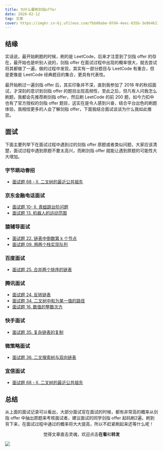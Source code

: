```yaml
---
title: 为什么要刷剑指offer
date: 2020-02-12
tag: 文章
cover: https://imgkr.cn-bj.ufileos.com/fbb08abe-07d4-4eec-835b-3e964617c60d.jpg
---
```


## 结缘

实话说，最开始刷题的时候，刷的是 LeetCode，后来才注意到了剑指 offer 的存在，最开始也是听别人说的，剑指 offer 在面试过程中出现的概率很大，就去尝试将其都做了一遍，做的过程中发现，其实有一部分题目与 LeetCode 有重合，但是更像是 LeetCode 经典题目的集合，更具有代表性。

最开始刷过一遍剑指 offer 后，其实印象并不深，直到我参加了 2018 年的秋招面试，才深刻的意识到剑指 offer 的题目出现高频性，至此之后，但凡有人问我怎么刷题，我都会先推荐刷剑指 offer，然后刷 LeetCode 的前 200 题，如今力扣中也有了官方授权的剑指 offer 题目，这实在是令人感到兴奋，结合平台出色的刷题体验，我相信更多的人会了解剑指 offer，下面我结合面试谈谈为什么我如此推崇。

## 面试

下面主要列举下在面试过程中遇到过的剑指 offer 原题或者类似问题，大家应该清楚，面试过程中遇到原题不要太高兴，而刷剑指 offer 就能让遇到原题的可能性大大增加。

### 字节跳动春招

- [面试题 68 - II. 二叉树的最近公共祖先](https://leetcode-cn.com/problems/er-cha-shu-de-zui-jin-gong-gong-zu-xian-lcof/)

### 京东金融电话面试

- [面试题 10- II. 青蛙跳台阶问题](https://leetcode-cn.com/problems/qing-wa-tiao-tai-jie-wen-ti-lcof/)
- [面试题 13. 机器人的运动范围](https://leetcode-cn.com/problems/ji-qi-ren-de-yun-dong-fan-wei-lcof/)

### 猿辅导面试

- [面试题 22. 链表中倒数第 k 个节点](https://leetcode-cn.com/problems/lian-biao-zhong-dao-shu-di-kge-jie-dian-lcof/)
- [面试题 09. 用两个栈实现队列](https://leetcode-cn.com/problems/yong-liang-ge-zhan-shi-xian-dui-lie-lcof/)

### 百度面试

- [面试题 25. 合并两个排序的链表](https://leetcode-cn.com/problems/he-bing-liang-ge-pai-xu-de-lian-biao-lcof/)

### 腾讯面试

- [面试题 24. 反转链表](https://leetcode-cn.com/problems/fan-zhuan-lian-biao-lcof/)
- [面试题 34. 二叉树中和为某一值的路径](https://leetcode-cn.com/problems/er-cha-shu-zhong-he-wei-mou-yi-zhi-de-lu-jing-lcof/)
- [面试题 16. 数值的整数次方](https://leetcode-cn.com/problems/shu-zhi-de-zheng-shu-ci-fang-lcof/)

### 快手面试

- [面试题 35. 复杂链表的复制](https://leetcode-cn.com/problems/fu-za-lian-biao-de-fu-zhi-lcof/)

### 微策略面试

- [面试题 36. 二叉搜索树与双向链表](https://leetcode-cn.com/problems/er-cha-sou-suo-shu-yu-shuang-xiang-lian-biao-lcof/)

### 宜信面试

- [面试题 68 - II. 二叉树的最近公共祖先](https://leetcode-cn.com/problems/er-cha-shu-de-zui-jin-gong-gong-zu-xian-lcof/)

## 总结

从上面的面试记录可以看出，大部分面试官在面试的时候，都有非常高的概率从剑指 offer 中抽出原题来考核面试者，建议面试的同学剑指 offer 起码刷2遍，刷到背下来，在面试过程中通过的概率将大大提高，所以不赶紧刷起来还等什么呢！

<span style="display:block;text-align:center;">觉得文章直击灵魂，欢迎点击<strong>在看</strong>和<strong>转发</strong></span>

![](https://imgkr.cn-bj.ufileos.com/c3690018-4a92-4766-ac7e-ac54dd54c093.jpg)
